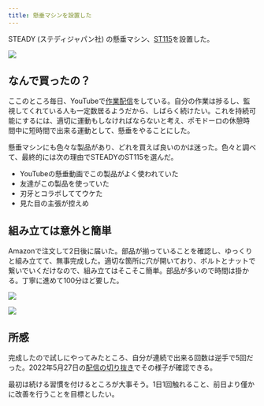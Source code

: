 ```yaml
---
title: 懸垂マシンを設置した
---
```

STEADY (ステディジャパン社) の懸垂マシン、[ST115](https://www.amazon.co.jp/dp/B09K3QQBKH)を設置した。

![](https://lh3.googleusercontent.com/cc8IMZC2lZGmPVlLf_ovaVzHyKYdmhbMzAgBd5lhIL8nA4d8uzOTb7rHAfvTFEPh3Z9JvJftrFu8HRHhuLQA8wKwFR5oKoOsbRypjxA0h6IKW0yNw49HNp6FigIbHrV4aiu1bwz2qaERhbUeFCTqqCqFWzBko59khX_M8qpVVeAwZpcnRnQ0yE9LLCzW)

なんで買ったの？
--------

ここのところ毎日、YouTubeで[作業配信](https://www.youtube.com/c/r7kamura)をしている。自分の作業は捗るし、監視してくれている人も一定数居るようだから、しばらく続けたい。これを持続可能にするには、適切に運動もしなければならないと考え、ポモドーロの休憩時間中に短時間で出来る運動として、懸垂をやることにした。

懸垂マシンにも色々な製品があり、どれを買えば良いのかは迷った。色々と調べて、最終的には次の理由でSTEADYのST115を選んだ。

*   YouTubeの懸垂動画でこの製品がよく使われていた
*   友達がこの製品を使っていた
*   刃牙とコラボしててウケた
*   見た目の主張が控えめ

組み立ては意外と簡単
----------

Amazonで注文して2日後に届いた。部品が揃っていることを確認し、ゆっくりと組み立てて、無事完成した。適切な箇所に穴が開いており、ボルトとナットで繋いでいくだけなので、組み立てはそこそこ簡単。部品が多いので時間は掛かる。丁寧に進めて100分ほど要した。

![](https://lh5.googleusercontent.com/5nfIQ33UG0CAzdMAMEqFMHKSkFgnInwgKm8XTX5WZPh76mlV9sT9JDgIKsf6u-KBcRCyqC8BKwdNKvMUVWhbWixHUUGi67HugB8YSKvgsGiZVNT21DI--7edEJfiQDPmLZiPpT0RhbgVm5lpS7ByOFAZb2uBocP4KR4oW7ntjtGY7kDk8KtZS7h8XK5t)

![](https://lh4.googleusercontent.com/xfiUy6rLj4Y40y8xamZmfW36l4r7USseGyHJa5J2qlgSxnAgpOruokmG3horOdwvqf2HX3SCevDC2ClCWjViM0JcBHAh_pWEEnEFF3aI51JzmC2udjIDF4QuX_35O0iKdMBTAYiw-xJ2WUODFhYNH1q2b-5ZbDAnwdmrvOHTcMwDqgRF80xVqGGIeEAt)

所感
--

完成したので試しにやってみたところ、自分が連続で出来る回数は逆手で5回だった。2022年5月27日の[配信の切り抜き](https://www.youtube.com/clip/Ugkxy2NXpdlfZF0kT9s-MoCOrbB1wpWEryK9)でその様子が確認できる。

最初は続ける習慣を付けるところが大事そう。1日1回触れること、前日より僅かに改善を行うことを目標としたい。
